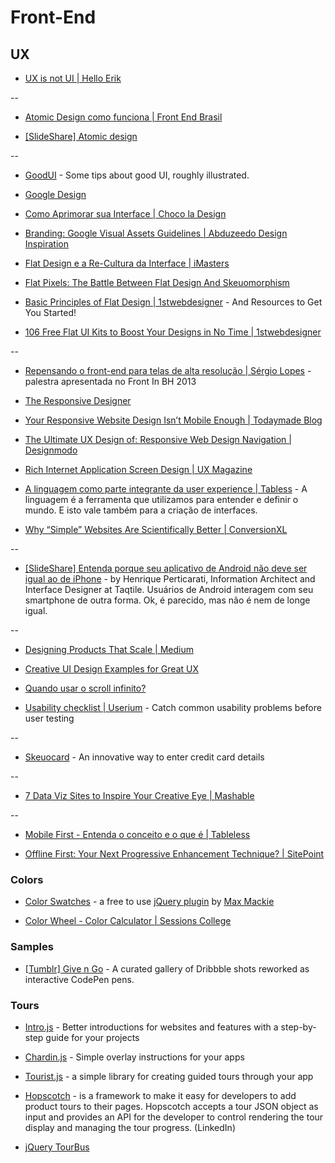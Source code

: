 # Front-End

## UX

* [UX is not UI | Hello Erik](http://www.helloerik.com/ux-is-not-ui)

--

* [Atomic Design como funciona | Front End Brasil](http://www.frontendbrasil.com.br/tutoriais/atomic-design-como-funciona/)

* [[SlideShare] Atomic design](http://www.slideshare.net/bradfrostweb/atomic-design)

--

* [GoodUI](http://www.goodui.org/) - Some tips about good UI, roughly illustrated.

* [Google Design](http://www.google.com/design/)

* [Como Aprimorar sua Interface | Choco la Design](http://chocoladesign.com/aprimorar-interface)

* [Branding: Google Visual Assets Guidelines | Abduzeedo Design Inspiration](http://abduzeedo.com/branding-google-visual-assets-guidelines)

* [Flat Design e a Re-Cultura da Interface | iMasters](http://imasters.com.br/design-ux/teoria-do-design/flat-design-e-a-re-cultura-da-interface/)

* [Flat Pixels: The Battle Between Flat Design And Skeuomorphism](http://sachagreif.com/flat-pixels/)

* [Basic Principles of Flat Design | 1stwebdesigner](http://www.1stwebdesigner.com/design/flat-design-principles/) - And Resources to Get You Started!

* [106 Free Flat UI Kits to Boost Your Designs in No Time | 1stwebdesigner](http://www.1stwebdesigner.com/freebies/free-flat-ui-kits/)

--

* [Repensando o front-end para telas de alta resolução | Sérgio Lopes](http://sergiolopes.org/palestra-retina-web) - palestra apresentada no Front In BH 2013

* [The Responsive Designer](http://simonfosterdesign.com/blog/web-design/the-responsive-designer/)

* [Your Responsive Website Design Isn’t Mobile Enough | Todaymade Blog](https://todaymade.com/blog/responsive-content-management/)

* [The Ultimate UX Design of: Responsive Web Design Navigation | Designmodo](http://designmodo.com/ux-responsive-design-navigation)

* [Rich Internet Application Screen Design | UX Magazine](http://uxmag.com/articles/rich-internet-application-screen-design)

* [A linguagem como parte integrante da user experience | Tabless](http://tableless.com.br/a-linguagem-como-parte-integrante-da-user-experience/) - A linguagem é a ferramenta que utilizamos para entender e definir o mundo. E isto vale também para a criação de interfaces.

* [Why “Simple” Websites Are Scientifically Better | ConversionXL](http://conversionxl.com/why-simple-websites-are-scientifically-better/)

--

* [[SlideShare] Entenda porque seu aplicativo de Android não deve ser igual ao de iPhone](http://www.slideshare.net/hperticarati/contexto-e-familiaridade-porque-apps-de-android-no-devem-ser-iguais-aos-de-iphone) - by Henrique Perticarati, Information Architect and Interface Designer at Taqtile. Usuários de Android interagem com seu smartphone de outra forma. Ok, é parecido, mas não é nem de longe igual.

--

* [Designing Products That Scale | Medium](https://medium.com/p/c8f3001f709b)

* [Creative UI Design Examples for Great UX](http://www.awwwards.com/creative-ui-design-examples-for-great-ux.html)

* [Quando usar o scroll infinito?](http://blog.alexandremagno.net/2013/03/quando-usar-o-scroll-infinito/)

* [Usability checklist | Userium](http://userium.com/) - Catch common usability problems before user testing

--

* [Skeuocard](http://kenkeiter.com/skeuocard/) - An innovative way to enter credit card details

--

* [7 Data Viz Sites to Inspire Your Creative Eye | Mashable](http://mashable.com/2013/10/01/data-viz-sites)

--

* [Mobile First - Entenda o conceito e o que é | Tableless](http://tableless.com.br/mobile-first-a-arte-de-pensar-com-foco/)

* [Offline First: Your Next Progressive Enhancement Technique? | SitePoint](http://www.sitepoint.com/offline-first-next-progressive-enhancement-technique/)


### Colors

* [Color Swatches](http://maxmackie.com/jquery.swatches/) - a free to use [jQuery plugin](http://github.com/maxmackie/jquery.swatches) by [Max Mackie](http://maxmackie.com/)

* [Color Wheel - Color Calculator | Sessions College](http://www.sessions.edu/color-calculator)


### Samples

* [[Tumblr] Give n Go](http://give-n-go.tumblr.com/) - A curated gallery of Dribbble shots reworked as interactive CodePen pens.


### Tours

* [Intro.js](http://usablica.github.com/intro.js/) - Better introductions for websites and features with a step-by-step guide for your projects

* [Chardin.js](http://heelhook.github.com/chardin.js/) - Simple overlay instructions for your apps

* [Tourist.js](http://easelinc.github.io/tourist/) - a simple library for creating guided tours through your app

* [Hopscotch](http://linkedin.github.io/hopscotch/) - is a framework to make it easy for developers to add product tours to their pages. Hopscotch accepts a tour JSON object as input and provides an API for the developer to control rendering the tour display and managing the tour progress. (LinkedIn)

* [jQuery TourBus](http://ryanfunduk.com/jquery-tourbus/)

